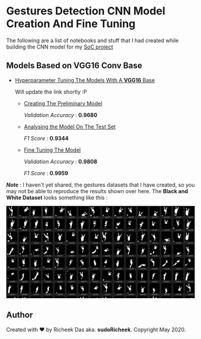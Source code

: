 # Gestures Detection CNN Model Creation And Fine Tuning
 
The following are a list of notebooks and stuff that I had created while building the CNN model for my [SoC project](https://github.com/sudoRicheek/Gestures-For-3D-Space)

## Models Based on VGG16 Conv Base

* [Hyperparameter Tuning The Models With A **VGG16** Base](https://github.com)
  
  Will update the link shortly :P
  
  * [Creating The Preliminary Model](https://github.com/sudoRicheek/Gestures-CNN-Model-Creation-And-FineTuning/blob/master/VGG%20Models/Deep_Neural_Networks_For_Gesture_Recognition.ipynb)

    *Validation Accuracy* : **0.9680**

  * [Analysing the Model On The Test Set](https://github.com/sudoRicheek/Gestures-CNN-Model-Creation-And-FineTuning/blob/master/VGG%20Models/Analysing%20Models%20on%20the%20Test%20Set.ipynb)

    *F1 Score* : **0.9344**

  * [Fine Tuning The Model](https://github.com/sudoRicheek/Gestures-CNN-Model-Creation-And-FineTuning/blob/master/VGG%20Models/FineTunedModel_VGG16.ipynb)

    *Validation Accuracy* : **0.9808**

    *F1 Score* : **0.9959**
    
***Note*** : I haven't yet shared, the gestures datasets that I have created, so you may not be able to reproduce the results shown over here. The **Black and White Dataset** looks something like this :
 
<img src = "https://github.com/sudoRicheek/Gestures-CNN-Model-Creation-And-FineTuning/blob/master/Graphs/Capture.PNG">

## Author

Created with :heart: by Richeek Das aka. **sudoRicheek**. Copyright May 2020.
